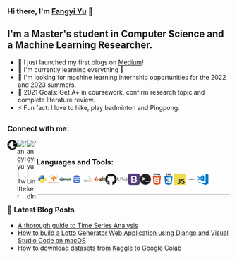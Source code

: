 ### Hi there, I'm [Fangyi Yu][website] 👋

## I'm a Master's student in Computer Science and a Machine Learning Researcher.

- 🔭 I just launched my first blogs on [Medium][course]!
- 🌱 I'm currently learning everything 🤣
- 👯 I'm looking for machine learning internship opportunities for the 2022 and 2023 summers.
- 🥅 2021 Goals: Get A+ in coursework, confirm research topic and complete literature review.
- ⚡ Fun fact: I love to hike, play badminton and Pingpong.


### Connect with me:

[<img align="left" alt="fangyiyu.com" width="22px" src="https://raw.githubusercontent.com/iconic/open-iconic/master/svg/globe.svg" />][website]
<!-- [<img align="left" alt="fangyiyu | YouTube" width="22px" src="https://cdn.jsdelivr.net/npm/simple-icons@v3/icons/youtube.svg" />][youtube] -->
[<img align="left" alt="fangyiyu | Twitter" width="22px" src="https://cdn.jsdelivr.net/npm/simple-icons@v3/icons/twitter.svg" />][twitter]
[<img align="left" alt="fangyiyu | LinkedIn" width="22px" src="https://cdn.jsdelivr.net/npm/simple-icons@v3/icons/linkedin.svg" />][linkedin]
<!-- [<img align="left" alt="codeSTACKr | Instagram" width="22px" src="https://cdn.jsdelivr.net/npm/simple-icons@v3/icons/instagram.svg" />][instagram] -->

<br />

### Languages and Tools:
<img align="left" alt="python" width="26px" src="https://raw.githubusercontent.com/github/explore/80688e429a7d4ef2fca1e82350fe8e3517d3494d/topics/python/python.png" />
<img align="left" alt="tensorflow" width="26px" src="https://raw.githubusercontent.com/github/explore/80688e429a7d4ef2fca1e82350fe8e3517d3494d/topics/tensorflow/tensorflow.png" />
<img align="left" alt="django" width="26px" src="https://raw.githubusercontent.com/github/explore/e94815998e4e0713912fed477a1f346ec04c3da2/topics/django/django.png" />
<img align="left" alt="SQL" width="26px" src="https://raw.githubusercontent.com/github/explore/80688e429a7d4ef2fca1e82350fe8e3517d3494d/topics/sql/sql.png" />
<img align="left" alt="MySQL" width="26px" src="https://raw.githubusercontent.com/github/explore/80688e429a7d4ef2fca1e82350fe8e3517d3494d/topics/mysql/mysql.png" />
<img align="left" alt="Git" width="26px" src="https://raw.githubusercontent.com/github/explore/80688e429a7d4ef2fca1e82350fe8e3517d3494d/topics/git/git.png" />
<img align="left" alt="GitHub" width="26px" src="https://raw.githubusercontent.com/github/explore/78df643247d429f6cc873026c0622819ad797942/topics/github/github.png" />
<img align="left" alt="flask" width="26px" src="https://raw.githubusercontent.com/github/explore/80688e429a7d4ef2fca1e82350fe8e3517d3494d/topics/flask/flask.png" />
<img align="left" alt="bootstrap" width="26px" src="https://raw.githubusercontent.com/github/explore/80688e429a7d4ef2fca1e82350fe8e3517d3494d/topics/bootstrap/bootstrap.png" />
<img align="left" alt="Terminal" width="26px" src="https://raw.githubusercontent.com/github/explore/80688e429a7d4ef2fca1e82350fe8e3517d3494d/topics/terminal/terminal.png" />
<img align="left" alt="HTML5" width="26px" src="https://raw.githubusercontent.com/github/explore/80688e429a7d4ef2fca1e82350fe8e3517d3494d/topics/html/html.png" />
<img align="left" alt="CSS3" width="26px" src="https://raw.githubusercontent.com/github/explore/80688e429a7d4ef2fca1e82350fe8e3517d3494d/topics/css/css.png" />
<img align="left" alt="JavaSript" width="26px" src="https://raw.githubusercontent.com/github/explore/80688e429a7d4ef2fca1e82350fe8e3517d3494d/topics/javascript/javascript.png" />
<img align="left" alt="JQuery" width="26px" src="https://raw.githubusercontent.com/github/explore/80688e429a7d4ef2fca1e82350fe8e3517d3494d/topics/jquery/jquery.png" />
<img align="left" alt="Visual Studio Code" width="26px" src="https://raw.githubusercontent.com/github/explore/80688e429a7d4ef2fca1e82350fe8e3517d3494d/topics/visual-studio-code/visual-studio-code.png" />


<br />
<br />

---
### 📕 Latest Blog Posts

<!-- BLOG-POST-LIST:START -->
- [A thorough guide to Time Series Analysis](https://medium.com/@fangyiyu/a-thorough-guide-to-time-series-analysis-5439c63bc9c5?source=rss-9114502db0dc------2)
- [How to build a Lotto Generator Web Application using Django and Visual Studio Code on macOS](https://medium.com/geekculture/how-to-build-a-lotto-generator-web-application-using-django-and-visual-studio-code-on-macos-91307d48165c?source=rss-9114502db0dc------2)
- [How to download datasets from Kaggle to Google Colab](https://medium.com/geekculture/how-to-download-datasets-from-kaggle-to-google-colab-7bb3c5a44c51?source=rss-9114502db0dc------2)
<!-- BLOG-POST-LIST:END -->


[website]: https://fangyiyu.herokuapp.com/
[course]: https://medium.com/@fangyiyu
[twitter]: https://twitter.com/mlfangyiyu
[linkedin]: https://www.linkedin.com/in/fangyiyu/

